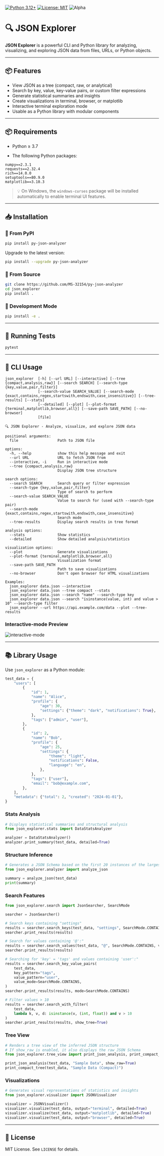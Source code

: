 [![Python 3.12+](https://img.shields.io/badge/python-3.12+-blue.svg)](https://www.python.org/downloads/) [![License: MIT](https://img.shields.io/badge/License-MIT-yellow.svg)](https://opensource.org/licenses/MIT)
![Alpha](https://img.shields.io/badge/Status-Alpha-red)

# 🔍 JSON Explorer

**JSON Explorer** is a powerful CLI and Python library for analyzing, visualizing, and exploring JSON data from files, URLs, or Python objects.

---

## 📦 Features

- View JSON as a tree (compact, raw, or analytical)
- Search by key, value, key-value pairs, or custom filter expressions
- Generate statistical summaries and insights
- Create visualizations in terminal, browser, or matplotlib
- Interactive terminal exploration mode
- Usable as a Python library with modular components

---

## 📦 Requirements

- Python ≥ 3.7

- The following Python packages:

```
numpy==2.3.1
requests==2.32.4
rich==14.0.0
setuptools==80.9.0
matplotlib==3.10.3
```

> 💡 On Windows, the `windows-curses` package will be installed automatically to enable terminal UI features.

---

## 📥 Installation

### 🔹 From PyPI

```bash
pip install py-json-analyzer
```

Upgrade to the latest version:

```bash
pip install --upgrade py-json-analyzer
```

### 🔹 From Source

```bash
git clone https://github.com/MS-32154/py-json-analyzer
cd json_explorer
pip install .
```

### 🔹 Development Mode

```bash
pip install -e .
```

---

## 🧪 Running Tests

```bash
pytest
```

---

## 🚀 CLI Usage

```
json_explorer  [-h] [--url URL] [--interactive] [--tree {compact,analysis,raw}] [--search SEARCH] [--search-type {key,value,pair,filter}]
               [--search-value SEARCH_VALUE] [--search-mode {exact,contains,regex,startswith,endswith,case_insensitive}] [--tree-results] [--stats]
               [--detailed] [--plot] [--plot-format {terminal,matplotlib,browser,all}] [--save-path SAVE_PATH] [--no-browser]
               [file]

🔍 JSON Explorer - Analyze, visualize, and explore JSON data

positional arguments:
  file                  Path to JSON file

options:
  -h, --help            show this help message and exit
  --url URL             URL to fetch JSON from
  --interactive, -i     Run in interactive mode
  --tree {compact,analysis,raw}
                        Display JSON tree structure

search options:
  --search SEARCH       Search query or filter expression
  --search-type {key,value,pair,filter}
                        Type of search to perform
  --search-value SEARCH_VALUE
                        Value to search for (used with --search-type pair)
  --search-mode {exact,contains,regex,startswith,endswith,case_insensitive}
                        Search mode
  --tree-results        Display search results in tree format

analysis options:
  --stats               Show statistics
  --detailed            Show detailed analysis/statistics

visualization options:
  --plot                Generate visualizations
  --plot-format {terminal,matplotlib,browser,all}
                        Visualization format
  --save-path SAVE_PATH
                        Path to save visualizations
  --no-browser          Don't open browser for HTML visualizations

Examples:
  json_explorer data.json --interactive
  json_explorer data.json --tree compact --stats
  json_explorer data.json --search "name" --search-type key
  json_explorer data.json --search "isinstance(value, int) and value > 10" --search-type filter
  json_explorer --url https://api.example.com/data --plot --tree-results
```

### Interactive-mode Preview

![interactive-mode](/screenshots/screenshots.gif)

---

## 📚 Library Usage

Use `json_explorer` as a Python module:

```python
test_data = {
    "users": [
        {
            "id": 1,
            "name": "Alice",
            "profile": {
                "age": 30,
                "settings": {"theme": "dark", "notifications": True},
            },
            "tags": ["admin", "user"],
        },
        {
            "id": 2,
            "name": "Bob",
            "profile": {
                "age": 25,
                "settings": {
                    "theme": "light",
                    "notifications": False,
                    "language": "en",
                },
            },
            "tags": ["user"],
            "email": "bob@example.com",
        },
    ],
    "metadata": {"total": 2, "created": "2024-01-01"},
}
```

### Stats Analysis

```python
# Displays statistical summaries and structural analysis
from json_explorer.stats import DataStatsAnalyzer

analyzer = DataStatsAnalyzer()
analyzer.print_summary(test_data, detailed=True)
```

### Structure Inference

```python
# Generates a JSON Schema based on the first 20 instances of the largest top-level entity
from json_explorer.analyzer import analyze_json

summary = analyze_json(test_data)
print(summary)
```

### Search Features

```python
from json_explorer.search import JsonSearcher, SearchMode

searcher = JsonSearcher()

# Search keys containing "settings"
results = searcher.search_keys(test_data, "settings", SearchMode.CONTAINS)
searcher.print_results(results)

# Search for values containing '@':"
results = searcher.search_values(test_data, "@", SearchMode.CONTAINS, value_types={str})
searcher.print_results(results)

# Searching for 'key' = 'tags' and values containing 'user':"
results = searcher.search_key_value_pairs(
    test_data,
    key_pattern="tags",
    value_pattern="user",
    value_mode=SearchMode.CONTAINS,
)
searcher.print_results(results, mode=SearchMode.CONTAINS)

# Filter values > 10
results = searcher.search_with_filter(
    test_data,
    lambda k, v, d: isinstance(v, (int, float)) and v > 10
)
searcher.print_results(results, show_tree=True)
```

### Tree View

```python
# Renders a tree view of the inferred JSON structure
# If show_raw is enabled, it also displays the raw JSON Schema
from json_explorer.tree_view import print_json_analysis, print_compact_tree

print_json_analysis(test_data, "Sample Data", show_raw=True)
print_compact_tree(test_data, "Sample Data (Compact)")
```

### Visualizations

```python
# Generates visual representations of statistics and insights
from json_explorer.visualizer import JSONVisualizer

visualizer = JSONVisualizer()
visualizer.visualize(test_data, output="terminal", detailed=True)
visualizer.visualize(test_data, output="matplotlib", detailed=True)
visualizer.visualize(test_data, output="browser", detailed=True)
```

---

## 📄 License

MIT License. See `LICENSE` for details.
